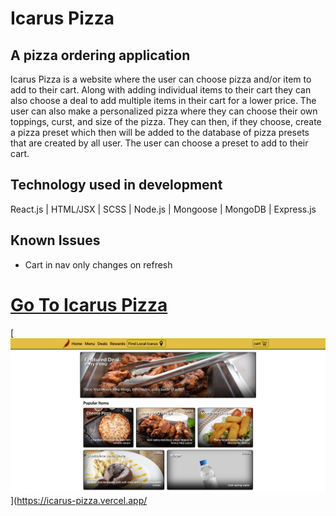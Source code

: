 # **Icarus Pizza**

## A pizza ordering application
Icarus Pizza is a website where the user can choose pizza and/or item to add to their cart. Along with adding individual items to their cart they can also choose a deal to add multiple items in their cart for a lower price. The user can also make a personalized pizza where they can choose their own toppings, curst, and size of the pizza. They can then, if they choose, create a pizza preset which then will be added to the database of pizza presets that are created by all user. The user can choose a preset to add to their cart.

## Technology used in development
React.js | HTML/JSX | SCSS | Node.js | Mongoose | MongoDB | Express.js

## Known Issues
- Cart in nav only changes on refresh

# [**Go To Icarus Pizza**](https://icarus-pizza.vercel.app/)

[![Icarus Pizza](./public/icarus_screenshot.png)](https://icarus-pizza.vercel.app/
